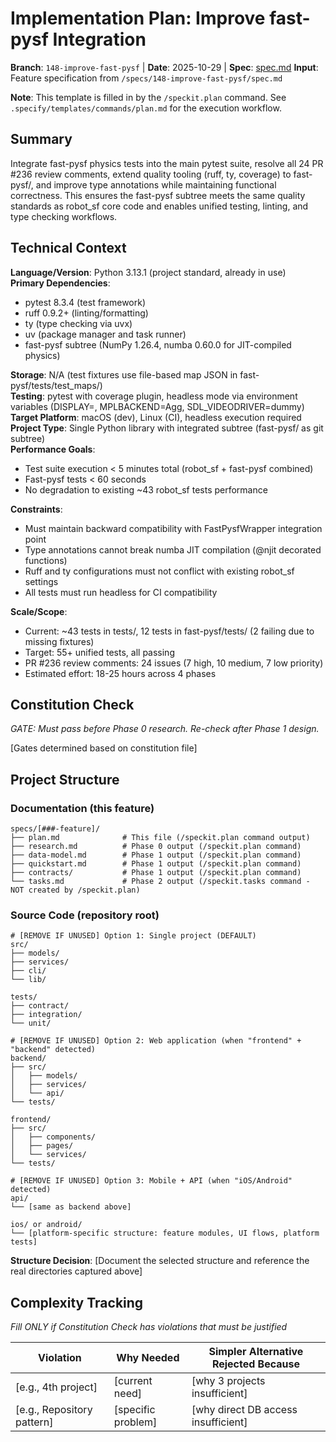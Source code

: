 # Implementation Plan: Improve fast-pysf Integration

**Branch**: `148-improve-fast-pysf` | **Date**: 2025-10-29 | **Spec**: [spec.md](./spec.md)
**Input**: Feature specification from `/specs/148-improve-fast-pysf/spec.md`

**Note**: This template is filled in by the `/speckit.plan` command. See `.specify/templates/commands/plan.md` for the execution workflow.

## Summary

Integrate fast-pysf physics tests into the main pytest suite, resolve all 24 PR #236 review comments, extend quality tooling (ruff, ty, coverage) to fast-pysf/, and improve type annotations while maintaining functional correctness. This ensures the fast-pysf subtree meets the same quality standards as robot_sf core code and enables unified testing, linting, and type checking workflows.

## Technical Context

**Language/Version**: Python 3.13.1 (project standard, already in use)  
**Primary Dependencies**: 
- pytest 8.3.4 (test framework)
- ruff 0.9.2+ (linting/formatting)
- ty (type checking via uvx)
- uv (package manager and task runner)
- fast-pysf subtree (NumPy 1.26.4, numba 0.60.0 for JIT-compiled physics)

**Storage**: N/A (test fixtures use file-based map JSON in fast-pysf/tests/test_maps/)  
**Testing**: pytest with coverage plugin, headless mode via environment variables (DISPLAY=, MPLBACKEND=Agg, SDL_VIDEODRIVER=dummy)  
**Target Platform**: macOS (dev), Linux (CI), headless execution required  
**Project Type**: Single Python library with integrated subtree (fast-pysf/ as git subtree)  
**Performance Goals**: 
- Test suite execution < 5 minutes total (robot_sf + fast-pysf combined)
- Fast-pysf tests < 60 seconds
- No degradation to existing ~43 robot_sf tests performance

**Constraints**: 
- Must maintain backward compatibility with FastPysfWrapper integration point
- Type annotations cannot break numba JIT compilation (@njit decorated functions)
- Ruff and ty configurations must not conflict with existing robot_sf settings
- All tests must run headless for CI compatibility

**Scale/Scope**: 
- Current: ~43 tests in tests/, 12 tests in fast-pysf/tests/ (2 failing due to missing fixtures)
- Target: 55+ unified tests, all passing
- PR #236 review comments: 24 issues (7 high, 10 medium, 7 low priority)
- Estimated effort: 18-25 hours across 4 phases

## Constitution Check

*GATE: Must pass before Phase 0 research. Re-check after Phase 1 design.*

[Gates determined based on constitution file]

## Project Structure

### Documentation (this feature)

```
specs/[###-feature]/
├── plan.md              # This file (/speckit.plan command output)
├── research.md          # Phase 0 output (/speckit.plan command)
├── data-model.md        # Phase 1 output (/speckit.plan command)
├── quickstart.md        # Phase 1 output (/speckit.plan command)
├── contracts/           # Phase 1 output (/speckit.plan command)
└── tasks.md             # Phase 2 output (/speckit.tasks command - NOT created by /speckit.plan)
```

### Source Code (repository root)
<!--
  ACTION REQUIRED: Replace the placeholder tree below with the concrete layout
  for this feature. Delete unused options and expand the chosen structure with
  real paths (e.g., apps/admin, packages/something). The delivered plan must
  not include Option labels.
-->

```
# [REMOVE IF UNUSED] Option 1: Single project (DEFAULT)
src/
├── models/
├── services/
├── cli/
└── lib/

tests/
├── contract/
├── integration/
└── unit/

# [REMOVE IF UNUSED] Option 2: Web application (when "frontend" + "backend" detected)
backend/
├── src/
│   ├── models/
│   ├── services/
│   └── api/
└── tests/

frontend/
├── src/
│   ├── components/
│   ├── pages/
│   └── services/
└── tests/

# [REMOVE IF UNUSED] Option 3: Mobile + API (when "iOS/Android" detected)
api/
└── [same as backend above]

ios/ or android/
└── [platform-specific structure: feature modules, UI flows, platform tests]
```

**Structure Decision**: [Document the selected structure and reference the real
directories captured above]

## Complexity Tracking

*Fill ONLY if Constitution Check has violations that must be justified*

| Violation | Why Needed | Simpler Alternative Rejected Because |
|-----------|------------|-------------------------------------|
| [e.g., 4th project] | [current need] | [why 3 projects insufficient] |
| [e.g., Repository pattern] | [specific problem] | [why direct DB access insufficient] |
